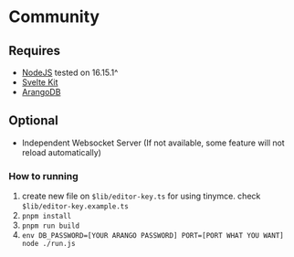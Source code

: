 # Community
## Requires
 * [NodeJS](https://nodejs.org) tested on 16.15.1^
 * [Svelte Kit](https://kit.svelte.dev)
 * [ArangoDB](https://www.arangodb.com)
## Optional
 * Independent Websocket Server (If not available, some feature will not reload automatically)


### How to running
1. create new file on `$lib/editor-key.ts` for using tinymce.
   check `$lib/editor-key.example.ts`
2. `pnpm install`
3. `pnpm run build`
4. `env DB_PASSWORD=[YOUR ARANGO PASSWORD] PORT=[PORT WHAT YOU WANT] node ./run.js`